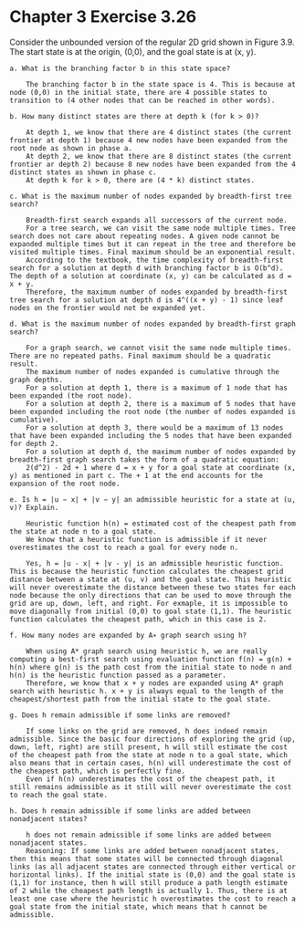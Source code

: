 # Chapter 3 Exercise 3.26

Consider the unbounded version of the regular 2D grid shown in Figure 3.9. The start
state is at the origin, (0,0), and the goal state is at (x, y).

    a. What is the branching factor b in this state space?

        The branching factor b in the state space is 4. This is because at node (0,0) in the initial state, there are 4 possible states to transition to (4 other nodes that can be reached in other words).

    b. How many distinct states are there at depth k (for k > 0)? 

        At depth 1, we know that there are 4 distinct states (the current frontier at depth 1) because 4 new nodes have been expanded from the root node as shown in phase a.
        At depth 2, we know that there are 8 distinct states (the current frontier ar depth 2) because 8 new nodes have been expanded from the 4 distinct states as shown in phase c.
        At depth k for k > 0, there are (4 * k) distinct states.

    c. What is the maximum number of nodes expanded by breadth-first tree search? 

        Breadth-first search expands all successors of the current node.
        For a tree search, we can visit the same node multiple times. Tree search does not care about repeating nodes. A given node cannot be expanded multiple times but it can repeat in the tree and therefore be visited multiple times. Final maximum should be an exponential result.
        According to the textbook, the time complexity of breadth-first search for a solution at depth d with branching factor b is O(b^d). The depth of a solution at coordinate (x, y) can be calculated as d = x + y. 
        Therefore, the maximum number of nodes expanded by breadth-first tree search for a solution at depth d is 4^((x + y) - 1) since leaf nodes on the frontier would not be expanded yet.

    d. What is the maximum number of nodes expanded by breadth-first graph search? 

        For a graph search, we cannot visit the same node multiple times. There are no repeated paths. Final maximum should be a quadratic result.
        The maximum number of nodes expanded is cumulative through the graph depths.
        For a solution at depth 1, there is a maximum of 1 node that has been expanded (the root node).
        For a solution at depth 2, there is a maximum of 5 nodes that have been expanded including the root node (the number of nodes expanded is cumulative). 
        For a solution at depth 3, there would be a maximum of 13 nodes that have been expanded including the 5 nodes that have been expanded for depth 2.
        For a solution at depth d, the maximum number of nodes expanded by breadth-first graph search takes the form of a quadratic equation:
        2(d^2) - 2d + 1 where d = x + y for a goal state at coordinate (x, y) as mentioned in part c. The + 1 at the end accounts for the expansion of the root node.

    e. Is h = |u − x| + |v − y| an admissible heuristic for a state at (u, v)? Explain.

        Heuristic function h(n) = estimated cost of the cheapest path from the state at node n to a goal state.
        We know that a heuristic function is admissible if it never overestimates the cost to reach a goal for every node n.

        Yes, h = |u - x| + |v - y| is an admissible heuristic function. This is because the heuristic function calculates the cheapest grid distance between a state at (u, v) and the goal state. This heuristic will never overestimate the distance between these two states for each node because the only directions that can be used to move through the grid are up, down, left, and right. For exmaple, it is impossible to move diagonally from initial (0,0) to goal state (1,1). The heuristic function calculates the cheapest path, which in this case is 2. 

    f. How many nodes are expanded by A∗ graph search using h?

        When using A* graph search using heuristic h, we are really computing a best-first search using evaluation function f(n) = g(n) + h(n) where g(n) is the path cost from the initial state to node n and h(n) is the heuristic function passed as a parameter.
        Therefore, we know that x + y nodes are expanded using A* graph search with heuristic h. x + y is always equal to the length of the cheapest/shortest path from the initial state to the goal state.

    g. Does h remain admissible if some links are removed?

        If some links on the grid are removed, h does indeed remain admissible. Since the basic four directions of exploring the grid (up, down, left, right) are still present, h will still estimate the cost of the cheapest path from the state at node n to a goal state, which also means that in certain cases, h(n) will underestimate the cost of the cheapest path, which is perfectly fine.
        Even if h(n) underestimates the cost of the cheapest path, it still remains admissible as it still will never overestimate the cost to reach the goal state.

    h. Does h remain admissible if some links are added between nonadjacent states?

        h does not remain admissible if some links are added between nonadjacent states. 
        Reasoning: If some links are added between nonadjacent states, then this means that some states will be connected through diagonal links (as all adjacent states are connected through either vertical or horizontal links). If the initial state is (0,0) and the goal state is (1,1) for instance, then h will still produce a path length estimate of 2 while the cheapest path length is actually 1. Thus, there is at least one case where the heuristic h overestimates the cost to reach a goal state from the initial state, which means that h cannot be admissible.